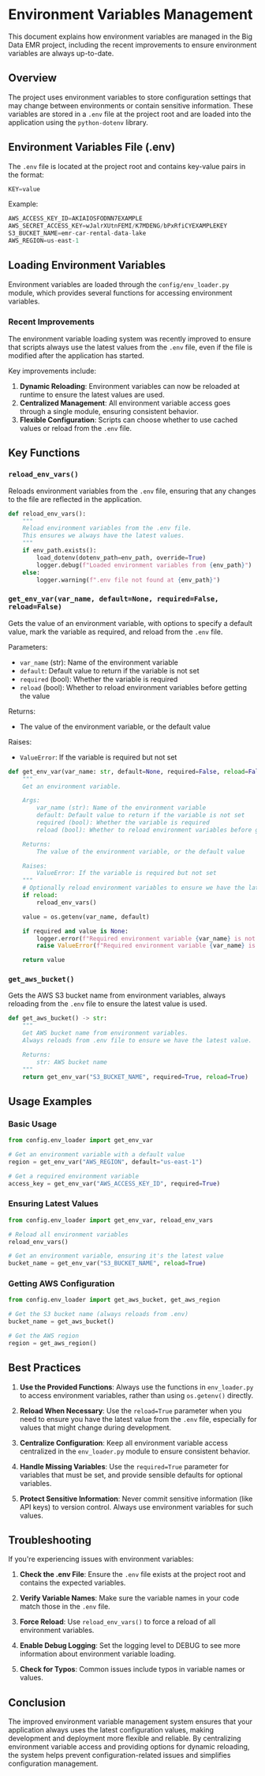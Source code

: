 # Environment Variables Management

This document explains how environment variables are managed in the Big Data EMR project, including the recent improvements to ensure environment variables are always up-to-date.

## Overview

The project uses environment variables to store configuration settings that may change between environments or contain sensitive information. These variables are stored in a `.env` file at the project root and are loaded into the application using the `python-dotenv` library.

## Environment Variables File (.env)

The `.env` file is located at the project root and contains key-value pairs in the format:

```python
KEY=value
```

Example:

```python
AWS_ACCESS_KEY_ID=AKIAIOSFODNN7EXAMPLE
AWS_SECRET_ACCESS_KEY=wJalrXUtnFEMI/K7MDENG/bPxRfiCYEXAMPLEKEY
S3_BUCKET_NAME=emr-car-rental-data-lake
AWS_REGION=us-east-1
```

## Loading Environment Variables

Environment variables are loaded through the `config/env_loader.py` module, which provides several functions for accessing environment variables.

### Recent Improvements

The environment variable loading system was recently improved to ensure that scripts always use the latest values from the `.env` file, even if the file is modified after the application has started.

Key improvements include:

1. **Dynamic Reloading**: Environment variables can now be reloaded at runtime to ensure the latest values are used.
2. **Centralized Management**: All environment variable access goes through a single module, ensuring consistent behavior.
3. **Flexible Configuration**: Scripts can choose whether to use cached values or reload from the `.env` file.

## Key Functions

### `reload_env_vars()`

Reloads environment variables from the `.env` file, ensuring that any changes to the file are reflected in the application.

```python
def reload_env_vars():
    """
    Reload environment variables from the .env file.
    This ensures we always have the latest values.
    """
    if env_path.exists():
        load_dotenv(dotenv_path=env_path, override=True)
        logger.debug(f"Loaded environment variables from {env_path}")
    else:
        logger.warning(f".env file not found at {env_path}")
```

### `get_env_var(var_name, default=None, required=False, reload=False)`

Gets the value of an environment variable, with options to specify a default value, mark the variable as required, and reload from the `.env` file.

Parameters:

- `var_name` (str): Name of the environment variable
- `default`: Default value to return if the variable is not set
- `required` (bool): Whether the variable is required
- `reload` (bool): Whether to reload environment variables before getting the value

Returns:

- The value of the environment variable, or the default value

Raises:

- `ValueError`: If the variable is required but not set

```python
def get_env_var(var_name: str, default=None, required=False, reload=False) -> str:
    """
    Get an environment variable.

    Args:
        var_name (str): Name of the environment variable
        default: Default value to return if the variable is not set
        required (bool): Whether the variable is required
        reload (bool): Whether to reload environment variables before getting the value

    Returns:
        The value of the environment variable, or the default value

    Raises:
        ValueError: If the variable is required but not set
    """
    # Optionally reload environment variables to ensure we have the latest values
    if reload:
        reload_env_vars()

    value = os.getenv(var_name, default)

    if required and value is None:
        logger.error(f"Required environment variable {var_name} is not set")
        raise ValueError(f"Required environment variable {var_name} is not set")

    return value
```

### `get_aws_bucket()`

Gets the AWS S3 bucket name from environment variables, always reloading from the `.env` file to ensure the latest value is used.

```python
def get_aws_bucket() -> str:
    """
    Get AWS bucket name from environment variables.
    Always reloads from .env file to ensure we have the latest value.

    Returns:
        str: AWS bucket name
    """
    return get_env_var("S3_BUCKET_NAME", required=True, reload=True)
```

## Usage Examples

### Basic Usage

```python
from config.env_loader import get_env_var

# Get an environment variable with a default value
region = get_env_var("AWS_REGION", default="us-east-1")

# Get a required environment variable
access_key = get_env_var("AWS_ACCESS_KEY_ID", required=True)
```

### Ensuring Latest Values

```python
from config.env_loader import get_env_var, reload_env_vars

# Reload all environment variables
reload_env_vars()

# Get an environment variable, ensuring it's the latest value
bucket_name = get_env_var("S3_BUCKET_NAME", reload=True)
```

### Getting AWS Configuration

```python
from config.env_loader import get_aws_bucket, get_aws_region

# Get the S3 bucket name (always reloads from .env)
bucket_name = get_aws_bucket()

# Get the AWS region
region = get_aws_region()
```

## Best Practices

1. **Use the Provided Functions**: Always use the functions in `env_loader.py` to access environment variables, rather than using `os.getenv()` directly.

2. **Reload When Necessary**: Use the `reload=True` parameter when you need to ensure you have the latest value from the `.env` file, especially for values that might change during development.

3. **Centralize Configuration**: Keep all environment variable access centralized in the `env_loader.py` module to ensure consistent behavior.

4. **Handle Missing Variables**: Use the `required=True` parameter for variables that must be set, and provide sensible defaults for optional variables.

5. **Protect Sensitive Information**: Never commit sensitive information (like API keys) to version control. Always use environment variables for such values.

## Troubleshooting

If you're experiencing issues with environment variables:

1. **Check the .env File**: Ensure the `.env` file exists at the project root and contains the expected variables.

2. **Verify Variable Names**: Make sure the variable names in your code match those in the `.env` file.

3. **Force Reload**: Use `reload_env_vars()` to force a reload of all environment variables.

4. **Enable Debug Logging**: Set the logging level to DEBUG to see more information about environment variable loading.

5. **Check for Typos**: Common issues include typos in variable names or values.

## Conclusion

The improved environment variable management system ensures that your application always uses the latest configuration values, making development and deployment more flexible and reliable. By centralizing environment variable access and providing options for dynamic reloading, the system helps prevent configuration-related issues and simplifies configuration management.
